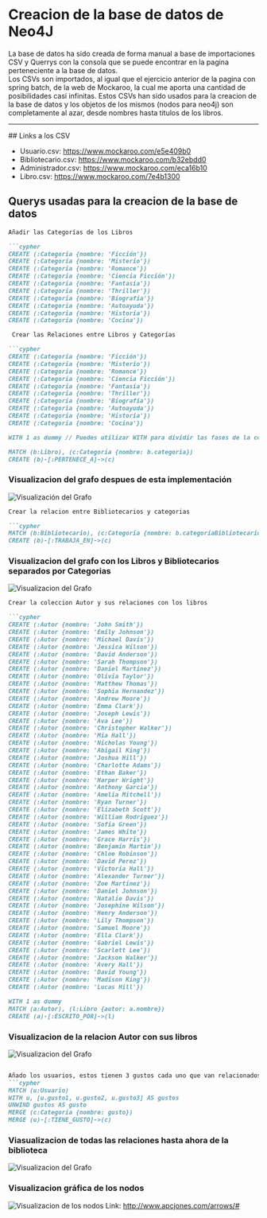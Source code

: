 
# Creacion de la base de datos de Neo4J
La base de datos ha sido creada de forma manual a base de importaciones CSV y Querrys con la consola que se puede encontrar en la pagina perteneciente a la base de datos. <br>Los CSVs son importados, al igual que el ejercicio anterior de la pagina con spring batch, de la web de Mockaroo, la cual me aporta una cantidad de posibilidades casi infinitas. Estos CSVs han sido usados para la creacion de la base de datos y los objetos de los mismos (nodos para neo4j) son completamente al azar, desde nombres hasta titulos de los libros. <br>
<hr>
## Links a los CSV

- Usuario.csv: https://www.mockaroo.com/e5e409b0
- Bibliotecario.csv: https://www.mockaroo.com/b32ebdd0
- Administrador.csv: https://www.mockaroo.com/eca16b10
- Libro.csv: https://www.mockaroo.com/7e4b1300
## Querys usadas para la creacion de la base de datos
```markdown
Añadir las Categorías de los Libros

```cypher
CREATE (:Categoria {nombre: 'Ficción'})
CREATE (:Categoria {nombre: 'Misterio'})
CREATE (:Categoria {nombre: 'Romance'})
CREATE (:Categoria {nombre: 'Ciencia Ficción'})
CREATE (:Categoria {nombre: 'Fantasía'})
CREATE (:Categoria {nombre: 'Thriller'})
CREATE (:Categoria {nombre: 'Biografía'})
CREATE (:Categoria {nombre: 'Autoayuda'})
CREATE (:Categoria {nombre: 'Historia'})
CREATE (:Categoria {nombre: 'Cocina'})
```

```markdown
 Crear las Relaciones entre Libros y Categorías

```cypher
CREATE (:Categoria {nombre: 'Ficción'})
CREATE (:Categoria {nombre: 'Misterio'})
CREATE (:Categoria {nombre: 'Romance'})
CREATE (:Categoria {nombre: 'Ciencia Ficción'})
CREATE (:Categoria {nombre: 'Fantasía'})
CREATE (:Categoria {nombre: 'Thriller'})
CREATE (:Categoria {nombre: 'Biografía'})
CREATE (:Categoria {nombre: 'Autoayuda'})
CREATE (:Categoria {nombre: 'Historia'})
CREATE (:Categoria {nombre: 'Cocina'})

WITH 1 as dummy // Puedes utilizar WITH para dividir las fases de la consulta

MATCH (b:Libro), (c:Categoria {nombre: b.categoria})
CREATE (b)-[:PERTENECE_A]->(c)
```

### Visualizacion del grafo despues de esta implementación

![Visualización del Grafo](Imagenes/primerGrafo.png)

```markdown
Crear la relacion entre Bibliotecarios y categorias

```cypher
MATCH (b:Bibliotecario), (c:Categoria {nombre: b.categoriaBibliotecario})
CREATE (b)-[:TRABAJA_EN]->(c)
```

### Visualizacion del grafo con los Libros y Bibliotecarios separados por Categorias

![Visualizacion del Grafo](Imagenes/segundoGrafo.png)

```markdown
Crear la coleccion Autor y sus relaciones con los libros

```cypher
CREATE (:Autor {nombre: 'John Smith'})
CREATE (:Autor {nombre: 'Emily Johnson'})
CREATE (:Autor {nombre: 'Michael Davis'})
CREATE (:Autor {nombre: 'Jessica Wilson'})
CREATE (:Autor {nombre: 'David Anderson'})
CREATE (:Autor {nombre: 'Sarah Thompson'})
CREATE (:Autor {nombre: 'Daniel Martinez'})
CREATE (:Autor {nombre: 'Olivia Taylor'})
CREATE (:Autor {nombre: 'Matthew Thomas'})
CREATE (:Autor {nombre: 'Sophia Hernandez'})
CREATE (:Autor {nombre: 'Andrew Moore'})
CREATE (:Autor {nombre: 'Emma Clark'})
CREATE (:Autor {nombre: 'Joseph Lewis'})
CREATE (:Autor {nombre: 'Ava Lee'})
CREATE (:Autor {nombre: 'Christopher Walker'})
CREATE (:Autor {nombre: 'Mia Hall'})
CREATE (:Autor {nombre: 'Nicholas Young'})
CREATE (:Autor {nombre: 'Abigail King'})
CREATE (:Autor {nombre: 'Joshua Hill'})
CREATE (:Autor {nombre: 'Charlotte Adams'})
CREATE (:Autor {nombre: 'Ethan Baker'})
CREATE (:Autor {nombre: 'Harper Wright'})
CREATE (:Autor {nombre: 'Anthony Garcia'})
CREATE (:Autor {nombre: 'Amelia Mitchell'})
CREATE (:Autor {nombre: 'Ryan Turner'})
CREATE (:Autor {nombre: 'Elizabeth Scott'})
CREATE (:Autor {nombre: 'William Rodriguez'})
CREATE (:Autor {nombre: 'Sofia Green'})
CREATE (:Autor {nombre: 'James White'})
CREATE (:Autor {nombre: 'Grace Harris'})
CREATE (:Autor {nombre: 'Benjamin Martin'})
CREATE (:Autor {nombre: 'Chloe Robinson'})
CREATE (:Autor {nombre: 'David Perez'})
CREATE (:Autor {nombre: 'Victoria Hall'})
CREATE (:Autor {nombre: 'Alexander Turner'})
CREATE (:Autor {nombre: 'Zoe Martinez'})
CREATE (:Autor {nombre: 'Daniel Johnson'})
CREATE (:Autor {nombre: 'Natalie Davis'})
CREATE (:Autor {nombre: 'Josephine Wilson'})
CREATE (:Autor {nombre: 'Henry Anderson'})
CREATE (:Autor {nombre: 'Lily Thompson'})
CREATE (:Autor {nombre: 'Samuel Moore'})
CREATE (:Autor {nombre: 'Ella Clark'})
CREATE (:Autor {nombre: 'Gabriel Lewis'})
CREATE (:Autor {nombre: 'Scarlett Lee'})
CREATE (:Autor {nombre: 'Jackson Walker'})
CREATE (:Autor {nombre: 'Avery Hall'})
CREATE (:Autor {nombre: 'David Young'})
CREATE (:Autor {nombre: 'Madison King'})
CREATE (:Autor {nombre: 'Lucas Hill'})

WITH 1 as dummy
MATCH (a:Autor), (l:Libro {autor: a.nombre})
CREATE (a)-[:ESCRITO_POR]->(l)
```
### Visualizacion de la relacion Autor con sus libros
![Visualizacion del Grafo](Imagenes/tercerGrafo.png)


```markdown

Añado los usuarios, estos tienen 3 gustos cada uno que van relacionados con las categorias de los libros
```cypher
MATCH (u:Usuario)
WITH u, [u.gusto1, u.gusto2, u.gusto3] AS gustos
UNWIND gustos AS gusto
MERGE (c:Categoria {nombre: gusto})
MERGE (u)-[:TIENE_GUSTO]->(c)

```
### Viasualizacion de todas las relaciones hasta ahora de la biblioteca
![Visualizacion del Grafo](Imagenes/cuartoGrafo.png)

### Visualizacion gráfica de los nodos
![Visualizacion de los nodos](Imagenes/nodosArrows.png)
Link:  http://www.apcjones.com/arrows/#
